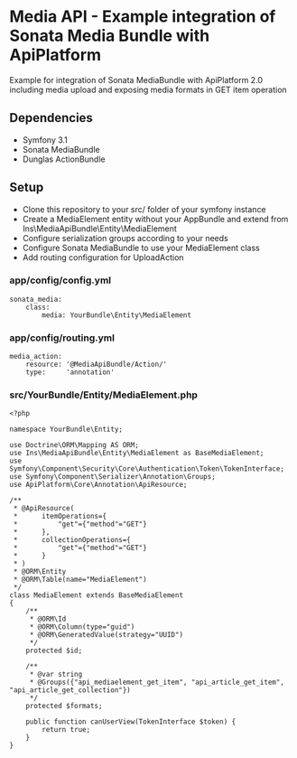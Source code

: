 # Media API - Example integration of Sonata Media Bundle with ApiPlatform
Example for integration of Sonata MediaBundle with ApiPlatform 2.0 including media upload and exposing media formats in GET item operation

## Dependencies

- Symfony 3.1
- Sonata MediaBundle
- Dunglas ActionBundle

## Setup

- Clone this repository to your src/ folder of your symfony instance
- Create a MediaElement entity without your AppBundle and extend from Ins\MediaApiBundle\Entity\MediaElement
- Configure serialization groups according to your needs
- Configure Sonata MediaBundle to use your MediaElement class
- Add routing configuration for UploadAction

### app/config/config.yml

```
sonata_media:
    class:
        media: YourBundle\Entity\MediaElement
```

### app/config/routing.yml

```
media_action:
    resource: '@MediaApiBundle/Action/'
    type:     'annotation'
```

### src/YourBundle/Entity/MediaElement.php

```
<?php

namespace YourBundle\Entity;

use Doctrine\ORM\Mapping AS ORM;
use Ins\MediaApiBundle\Entity\MediaElement as BaseMediaElement;
use Symfony\Component\Security\Core\Authentication\Token\TokenInterface;
use Symfony\Component\Serializer\Annotation\Groups;
use ApiPlatform\Core\Annotation\ApiResource;

/**
 * @ApiResource(
 * 		itemOperations={
 * 			"get"={"method"="GET"}
 * 		},
 * 		collectionOperations={
 * 			"get"={"method"="GET"}
 *	 	}
 * )
 * @ORM\Entity
 * @ORM\Table(name="MediaElement")
 */
class MediaElement extends BaseMediaElement
{
	/**
	 * @ORM\Id
	 * @ORM\Column(type="guid")
	 * @ORM\GeneratedValue(strategy="UUID")
	 */
	protected $id;

    /**
     * @var string
     * @Groups({"api_mediaelement_get_item", "api_article_get_item", "api_article_get_collection"})
     */
    protected $formats;

	public function canUserView(TokenInterface $token) {
		return true;
	}
}
```